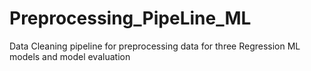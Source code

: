 # Preprocessing_PipeLine_ML
Data Cleaning pipeline for preprocessing data for three Regression ML models and model evaluation

